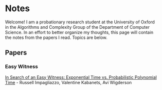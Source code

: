 # Notes

Welcome!  I am a probationary research student at the University of Oxford in the Algorithms and Complexity Group of the Department of Computer Science.  In an effort to better organize my thoughts, this page will contain the notes from the papers I read.  Topics are below.

## Papers

### Easy Witness

[In Search of an Easy Witness: Exponential Time vs. Probabilistic Polynomial Time](/easyWitness.md) - Russell Impagliazzo, Valentine Kabanets, Avi Wigderson

